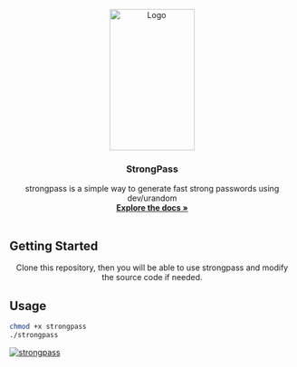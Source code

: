 <p align="center">
  <a href="https://github.com/VICXOR/FlagPoacher/blob/main/FlagPoacher.py">
    <img src="https://www.unthsc.edu/Information-technology-services/wp-content/uploads/sites/55/Password.png" alt="Logo" width="150" height="250">
  </a>

  <h3 align="center">StrongPass</h3>

  <p align="center">
    strongpass is a simple way to generate fast strong passwords using dev/urandom
    <br />
    <a href="https://github.com/VICXOR/strongpass/blob/master/README.md"><strong>Explore the docs »</strong></a>
    <br />
    <br />
  </p>
</p>

## Getting Started
<p align="center">
Clone this repository, then you will be able to use strongpass and modify the source code if needed. 
</p>

## Usage
 ```sh
chmod +x strongpass
./strongpass
```
<a href="https://github.com/VICXOR/strongpass/blob/main/strongpass">
    <img src="https://i.imgur.com/rlG3PYQ.png" alt="strongpass">
  </a>
